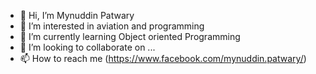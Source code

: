 - 👋 Hi, I’m Mynuddin Patwary
- 👀 I’m interested in aviation and programming
- 🌱 I’m currently learning Object  oriented Programming
- 💞️ I’m looking to collaborate on ...
- 📫 How to reach me (https://www.facebook.com/mynuddin.patwary/)

<!---
mynuddin-patwary/mynuddin-patwary is a ✨ special ✨ repository because its `README.md` (this file) appears on your GitHub profile.
You can click the Preview link to take a look at your changes.
--->
